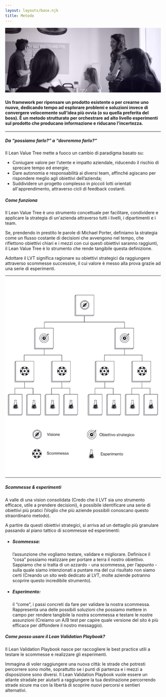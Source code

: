 ```yaml
---
layout: layouts/base.njk
title: Metodo
---
```


<div class="py-16 lg:py-24 xl:px-24 px-6 flex flex-row flex-wrap items-center">
  <div class="flex-1">
    <lottie-player src="/animations/header-metodo.json" class="max-w-xl" background="transparent"  speed="1" autoplay></lottie-player>
  </div>
  <div class="lg:w-40 w-28 lg:block hidden">
    <lottie-player src="/animations/logo-scroll.json" class="" background="transparent"  speed="1" loop autoplay></lottie-player>
  </div>
</div>

<img class="w-full hidden-50em" src="/images/metodo-image-1.jpg"/>
<div class="w-full block-50em ratio-4-3" style="background-image: url('/images/metodo-image-1.jpg')"></div>


<div class="page-container mx-auto max-w-4xl lg:px-8 px-6 py-16">
  <h4 class="text-center m-0 mobile-heading">Un framework per ripensare un prodotto esistente o per crearne uno nuovo, dedicando tempo ad esplorare problemi e soluzioni invece di convergere velocemente sull’idea più ovvia (o su quella preferita del boss). È  un metodo strutturato per orchestrare ad alto livello esperimenti sul prodotto che producano informazione e riducano l’incertezza.</h4>
</div>

<hr class="border border-black border-t border-b-0 mb-24"/>

<div class="page-container mx-auto max-w-3xl md:px-24 px-12">
  <h5 class="info-heading">Da “possiamo farlo?” a “dovremmo farlo?”</h5>

  <p>
  Il Lean Value Tree mette a fuoco un cambio di paradigma basato su:
  </p>

  <ul>
  <li>Coniugare valore per l’utente e impatto aziendale, riducendo il rischio di sprecare tempo ed energie;
  </li>
  <li>
  Dare autonomia e responsabilità ai diversi team, affinché agiscano per rispondere meglio agli obiettivi dell’azienda;
  </li>
  <li>
  Suddividere un progetto complesso in piccoli lotti orientati all'apprendimento, attraverso cicli di  feedback costanti.
  </li>
  </ul>

  <h5 class="info-heading">Come funziona</h5>
  
  <p>
  Il Lean Value Tree è uno strumento concettuale per facilitare, condividere e applicare la strategia di un'azienda attraverso tutti i livelli, i dipartimenti e i team.  
  </p>

  <p>
  Se, prendendo in prestito le parole di Michael Porter,  definiamo la strategia come un flusso costante di decisioni che avvengono nel tempo, che riflettono obiettivi chiari e i mezzi con cui questi obiettivi saranno raggiunti, il Lean Value Tree è lo strumento che rende tangibile questa definizione. 
  </p>

  <p>
  Adottare il LVT significa ragionare su obiettivi strategici da raggiungere attraverso scommesse successive, il cui valore è messo alla prova grazie ad una serie di esperimenti.
  </p>

  <img class="pt-24" src="/images/metodo.svg" alt="metodo">

  <h5 class="info-heading">Scommesse &amp; esperimenti</h5>

  <p>
  A valle di una vision consolidata (Credo che il LVT sia uno strumento efficace, utile a prendere decisioni), è possibile identificare una serie di obiettivi più pratici (Voglio che più aziende possibili conoscano questo straordinario metodo).
  </p>

  <p>
  A partire da questi obiettivi strategici, si arriva ad un dettaglio più granulare passando al piano tattico di scommesse ed esperimenti:
  </p>

  <ul>
    <li>
      <h5 class="info-heading m-0 mb-2">Scommessa:</h5> 
      <p>l’assunzione che vogliamo testare, validare e migliorare. Definisce il “cosa” possiamo realizzare per portare a terra il nostro obiettivo. Sappiamo che si tratta di un azzardo - una scommessa, per l’appunto - sulla quale siamo intenzionati a puntare ma del cui risultato non siamo certi (Creando un sito web dedicato al LVT, molte aziende potranno scoprire questo incredibile strumento).
      </p>
    </li>
    <li>
      <h5 class="info-heading m-0 mb-2">Esperimento:</h5>
      <p>il “come”, i passi concreti da fare per validare la nostra scommessa. Rappresenta una delle possibili soluzioni che possiamo mettere in campo per rendere tangibile la nostra scommessa e testare le nostre assunzioni (Creiamo un A/B test per capire quale versione del sito è più efficace per diffondere il nostro messaggio).
      </p>
    </li>
  </ul>

  <h5 class="info-heading">Come posso usare il Lean Validation Playbook?</h5>
  <p>
  Il Lean Validation Playbook nasce per raccogliere le best practice utili a testare le scommesse e realizzare gli esperimenti.
  </p>

  <p>
  Immagina di voler raggiungere una nuova città: le strade che potresti percorrere sono molte, soprattutto se i punti di partenza e i mezzi a disposizione sono diversi. Il Lean Validation Playbook vuole essere un atlante stradale per aiutarti a raggiungere la tua destinazione percorrendo strade sicure ma con la libertà di scoprire nuovi percorsi e sentieri alternativi.
  </p>
</div>
